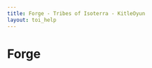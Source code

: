 ```yaml
---
title: Forge - Tribes of Isoterra - KitleOyun
layout: toi_help
---
```


<h1 class="h1">Forge</h1>
